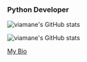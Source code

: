 ### Python Developer

![viamane's GitHub stats](https://github-readme-stats.vercel.app/api?username=viadev228&layout=compact&langs_count=7&theme=dracula)

![viamane's GitHub stats](https://github-readme-stats.vercel.app/api/top-langs/?username=viadev228&layout=compact&langs_count=7&theme=dracula)

[My Bio](https://t.me/vialcz)
